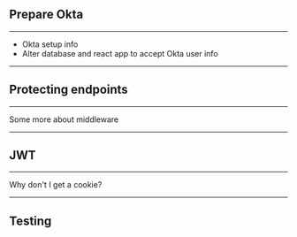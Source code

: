 ## Prepare Okta

---

- Okta setup info
- Alter database and react app to accept Okta user info

---

## Protecting endpoints

---

Some more about middleware

---

## JWT

---

Why don't I get a cookie?

---

## Testing
